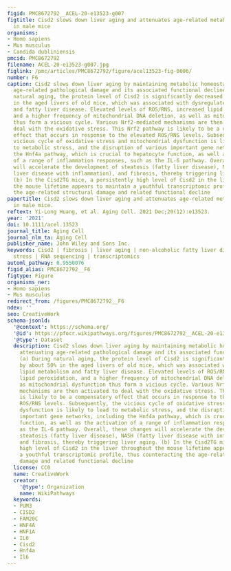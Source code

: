 ```yaml
---
figid: PMC8672792__ACEL-20-e13523-g007
figtitle: Cisd2 slows down liver aging and attenuates age‐related metabolic dysfunction
  in male mice
organisms:
- Homo sapiens
- Mus musculus
- Candida dubliniensis
pmcid: PMC8672792
filename: ACEL-20-e13523-g007.jpg
figlink: /pmc/articles/PMC8672792/figure/acel13523-fig-0006/
number: F6
caption: Cisd2 slows down liver aging by maintaining metabolic homeostasis and attenuating
  age‐related pathological damage and its associated functional decline. (a) During
  natural aging, the protein level of Cisd2 is significantly decreased by about 50%
  in the aged livers of old mice, which was associated with dysregulated lipid metabolism
  and fatty liver disease. Elevated levels of ROS/RNS, increased lipid peroxidation,
  and a higher frequency of mitochondrial DNA deletion, as well as mitochondrial dysfunction
  thus form a vicious cycle. Various Nrf2‐mediated mechanisms are then activated to
  deal with the oxidative stress. This Nrf2 pathway is likely to be a compensatory
  effect that occurs in response to the elevated ROS/RNS levels. Subsequently, the
  vicious cycle of oxidative stress and mitochondrial dysfunction is likely to lead
  to metabolic stress, and the disruption of various important gene networks, including
  the Hnf4a pathway, which is crucial to hepatocyte function, as well as the activation
  of a range of inflammation responses, such as the IL‐6 pathway. Overall, these changes
  will accelerate the development of steatosis (fatty liver disease), NASH (fatty
  liver disease with inflammation), and fibrosis, thereby triggering liver aging.
  (b) In the Cisd2TG mice, a persistently high level of Cisd2 in the liver throughout
  the mouse lifetime appears to maintain a youthful transcriptomic profile, thus counteracting
  the age‐related structural damage and related functional decline
papertitle: Cisd2 slows down liver aging and attenuates age‐related metabolic dysfunction
  in male mice.
reftext: Yi‐Long Huang, et al. Aging Cell. 2021 Dec;20(12):e13523.
year: '2021'
doi: 10.1111/acel.13523
journal_title: Aging Cell
journal_nlm_ta: Aging Cell
publisher_name: John Wiley and Sons Inc.
keywords: Cisd2 | fibrosis | liver aging | non‐alcoholic fatty liver disease | oxidative
  stress | RNA sequencing | transcriptomics
automl_pathway: 0.9550076
figid_alias: PMC8672792__F6
figtype: Figure
organisms_ner:
- Homo sapiens
- Mus musculus
redirect_from: /figures/PMC8672792__F6
ndex: ''
seo: CreativeWork
schema-jsonld:
  '@context': https://schema.org/
  '@id': https://pfocr.wikipathways.org/figures/PMC8672792__ACEL-20-e13523-g007.html
  '@type': Dataset
  description: Cisd2 slows down liver aging by maintaining metabolic homeostasis and
    attenuating age‐related pathological damage and its associated functional decline.
    (a) During natural aging, the protein level of Cisd2 is significantly decreased
    by about 50% in the aged livers of old mice, which was associated with dysregulated
    lipid metabolism and fatty liver disease. Elevated levels of ROS/RNS, increased
    lipid peroxidation, and a higher frequency of mitochondrial DNA deletion, as well
    as mitochondrial dysfunction thus form a vicious cycle. Various Nrf2‐mediated
    mechanisms are then activated to deal with the oxidative stress. This Nrf2 pathway
    is likely to be a compensatory effect that occurs in response to the elevated
    ROS/RNS levels. Subsequently, the vicious cycle of oxidative stress and mitochondrial
    dysfunction is likely to lead to metabolic stress, and the disruption of various
    important gene networks, including the Hnf4a pathway, which is crucial to hepatocyte
    function, as well as the activation of a range of inflammation responses, such
    as the IL‐6 pathway. Overall, these changes will accelerate the development of
    steatosis (fatty liver disease), NASH (fatty liver disease with inflammation),
    and fibrosis, thereby triggering liver aging. (b) In the Cisd2TG mice, a persistently
    high level of Cisd2 in the liver throughout the mouse lifetime appears to maintain
    a youthful transcriptomic profile, thus counteracting the age‐related structural
    damage and related functional decline
  license: CC0
  name: CreativeWork
  creator:
    '@type': Organization
    name: WikiPathways
  keywords:
  - PUM3
  - CISD2
  - FAM20C
  - HNF4A
  - HNF1A
  - IL6
  - Cisd2
  - Hnf4a
  - Il6
---
```

